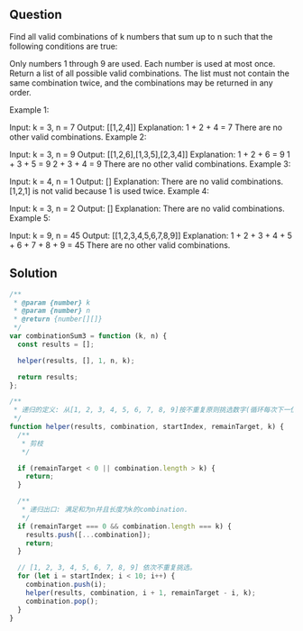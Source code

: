 ## Question

Find all valid combinations of k numbers that sum up to n such that the following conditions are true:

Only numbers 1 through 9 are used.
Each number is used at most once.
Return a list of all possible valid combinations. The list must not contain the same combination twice, and the combinations may be returned in any order.

Example 1:

Input: k = 3, n = 7
Output: [[1,2,4]]
Explanation:
1 + 2 + 4 = 7
There are no other valid combinations.
Example 2:

Input: k = 3, n = 9
Output: [[1,2,6],[1,3,5],[2,3,4]]
Explanation:
1 + 2 + 6 = 9
1 + 3 + 5 = 9
2 + 3 + 4 = 9
There are no other valid combinations.
Example 3:

Input: k = 4, n = 1
Output: []
Explanation: There are no valid combinations. [1,2,1] is not valid because 1 is used twice.
Example 4:

Input: k = 3, n = 2
Output: []
Explanation: There are no valid combinations.
Example 5:

Input: k = 9, n = 45
Output: [[1,2,3,4,5,6,7,8,9]]
Explanation:
1 + 2 + 3 + 4 + 5 + 6 + 7 + 8 + 9 = 45
​​​​​​​There are no other valid combinations.

## Solution

```javascript
/**
 * @param {number} k
 * @param {number} n
 * @return {number[][]}
 */
var combinationSum3 = function (k, n) {
  const results = [];

  helper(results, [], 1, n, k);

  return results;
};

/**
 * 递归的定义: 从[1, 2, 3, 4, 5, 6, 7, 8, 9]按不重复原则挑选数字(循环每次下一位)到满足和为n即加入答案results, 否则回溯。
 */
function helper(results, combination, startIndex, remainTarget, k) {
  /**
   * 剪枝
   */

  if (remainTarget < 0 || combination.length > k) {
    return;
  }

  /**
   * 递归出口: 满足和为n并且长度为k的combination.
   */
  if (remainTarget === 0 && combination.length === k) {
    results.push([...combination]);
    return;
  }

  // [1, 2, 3, 4, 5, 6, 7, 8, 9] 依次不重复挑选。
  for (let i = startIndex; i < 10; i++) {
    combination.push(i);
    helper(results, combination, i + 1, remainTarget - i, k);
    combination.pop();
  }
}
```
